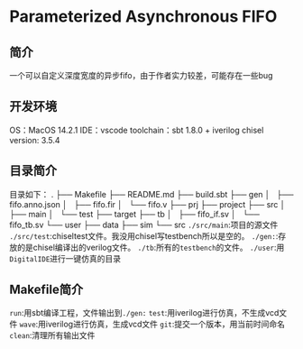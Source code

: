 # Parameterized Asynchronous FIFO
## 简介
一个可以自定义深度宽度的异步fifo，由于作者实力较差，可能存在一些bug

## 开发环境
OS：MacOS 14.2.1
IDE：vscode
toolchain：sbt 1.8.0 + iverilog
chisel version: 3.5.4

## 目录简介
目录如下：
.
├── Makefile
├── README.md
├── build.sbt
├── gen
│   ├── fifo.anno.json
│   ├── fifo.fir
│   └── fifo.v
├── prj
├── project
├── src
│   ├── main
│   └── test
├── target
├── tb
│   ├── fifo_if.sv
│   └── fifo_tb.sv
└── user
    ├── data
    ├── sim
    └── src
`./src/main`:项目的源文件
`./src/test`:chiseltest文件。我没用chisel写testbench所以是空的。
`./gen:`:存放的是chisel编译出的verilog文件。
`./tb`:所有的`testbench`的文件。
`./user`:用` DigitalIDE`进行一键仿真的目录

## Makefile简介
`run`:用sbt编译工程，文件输出到`./gen:`
`test`:用iverilog进行仿真，不生成vcd文件
`wave`:用iverilog进行仿真，生成vcd文件
`git`:提交一个版本，用当前时间命名
`clean`:清理所有输出文件



